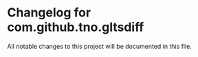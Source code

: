 # Changelog for com.github.tno.gltsdiff

All notable changes to this project will be documented in this file.